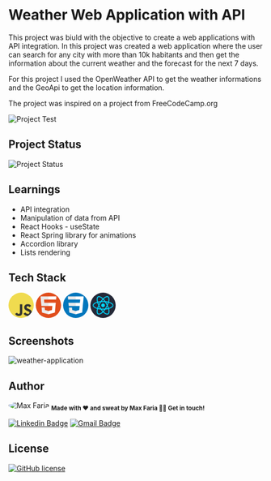 # Weather Web Application with API
This project was biuld with the objective to create a web applications with API integration. In this project was created a web application where the user can search for any city with more than 10k habitants and then get the information about the current weather and the forecast for the next 7 days.

For this project I used the OpenWeather API to get the weather informations and the GeoApi to get the location information. 

The project was inspired on a project from FreeCodeCamp.org

![Project Test](https://img.shields.io/badge/tested-approved-success)

## Project Status

![Project Status](https://img.shields.io/badge/status-finalized-success)

## Learnings

- API integration
- Manipulation of data from API
- React Hooks - useState
- React Spring library for animations
- Accordion library
- Lists rendering

## Tech Stack

<div display:"flex">
<a>
 <img style="border-radius: 50%;" src="https://github.com/tandpfun/skill-icons/blob/main/icons/JavaScript.svg" width="50px;"/>
 </a>
 <a>
 <img style="border-radius: 50%;" src="https://github.com/tandpfun/skill-icons/blob/main/icons/HTML.svg" width="50px;"/>
 </a>
 
<a>
 <img style="border-radius: 50%;" src="https://github.com/tandpfun/skill-icons/blob/main/icons/CSS.svg" width="50px;"/>
 </a>

 <a>
 <img style="border-radius: 50%;" src="https://github.com/tandpfun/skill-icons/blob/main/icons/React-Dark.svg" width="50px;"/>
 </a>
 </div>




## Screenshots

![weather-application](https://github.com/max-faria/weather-applications/assets/127763619/2f2e6c66-fc5a-48a9-a7bf-b58f246e96e4)


## Author

<a>
 <img style="border-radius: 50%;" src="https://avatars.githubusercontent.com/u/127763619?s=400&u=e41acd5947731c4604b1b0fd518426939e6bfdf8&v=4" width="100px;" alt="Max Faria"/>
 <sub><b> Made with ❤️ and sweat by Max Faria 👋🏽 Get in touch!</b></sub></a> <a></a>
 <br />

[![Linkedin Badge](https://img.shields.io/badge/-Max-blue?style=flat-square&logo=Linkedin&logoColor=white&link=https://www.linkedin.com/in/tgmarinho/)]([https://www.linkedin.com/in/tgmarinho/](https://www.linkedin.com/in/max-faria-b212801ba/)) 
[![Gmail Badge](https://img.shields.io/badge/-mxxfaria@gmail.com-c14438?style=flat-square&logo=Gmail&logoColor=white&link=mailto:mxxfaria@gmail.com)](mailto:mxxfaria@gmail.com)

## License
[![GitHub license](https://img.shields.io/badge/license-MIT-brightgreen)](https://github.com/max-faria/Statistics-Calculator/blob/main/LICENSE)
